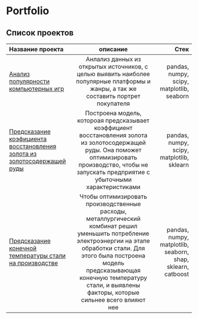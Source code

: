 # Portfolio
## Список проектов
| Название проекта| описание | Стек    |
| :---        |    :----:   |          ---: |
| [Анализ популярности компьютерных игр](https://github.com/Owu213/Portfolio/tree/main/%D0%90%D0%BD%D0%B0%D0%BB%D0%B8%D0%B7%20%D0%BF%D0%BE%D0%BF%D1%83%D0%BB%D1%8F%D1%80%D0%BD%D0%BE%D1%81%D1%82%D0%B8%20%D0%BA%D0%BE%D0%BC%D0%BF%D1%8C%D1%8E%D1%82%D0%B5%D1%80%D0%BD%D1%8B%D1%85%20%D0%B8%D0%B3%D1%80)      | Анлализ данных из открытых источников, с целью выявить наиболее популярные платформы и жанры, а так же составить портрет покупателя | pandas, numpy, scipy, matplotlib, seaborn   |
| [Предсказание коэфициента восстановления золота из золотосодержащей руды](https://github.com/Owu213/Portfolio/tree/main/Gold%20recovery%20coefficient%20estimate#%D0%BF%D1%80%D0%B5%D0%B4%D1%81%D0%BA%D0%B0%D0%B7%D0%B0%D0%BD%D0%B8%D0%B5-%D0%BA%D0%BE%D1%8D%D1%84%D0%B8%D1%86%D0%B8%D0%B5%D0%BD%D1%82%D0%B0-%D0%B2%D0%BE%D1%81%D1%81%D1%82%D0%B0%D0%BD%D0%BE%D0%B2%D0%BB%D0%B5%D0%BD%D0%B8%D1%8F-%D0%B7%D0%BE%D0%BB%D0%BE%D1%82%D0%B0-%D0%B8%D0%B7-%D0%B7%D0%BE%D0%BB%D0%BE%D1%82%D0%BE%D1%81%D0%BE%D0%B4%D0%B5%D1%80%D0%B6%D0%B0%D1%89%D0%B5%D0%B9-%D1%80%D1%83%D0%B4%D1%8B)   | Построена модель, котороая предсказывает коэффициент восстановления золота из золотосодержащей руды. Она поможет оптимизировать производство, чтобы не запускать предприятие с убыточными характеристиками       | pandas, numpy, scipy, matplotlib, sklearn|
| [Предсказание конечной температуры стали на производстве](https://github.com/Owu213/Portfolio/tree/main/Steel%20temp.%20prediction)   | Чтобы оптимизировать производственные расходы, металлургический комбинат решил уменьшить потребление электроэнергии на этапе обработки стали. Для этого была построена модель предсказывающая конечную температуру стали, и выявлены факторы, которые сильнее всего влияют нее        | pandas, numpy, matplotlib, seaborn, shap, sklearn, catboost|

